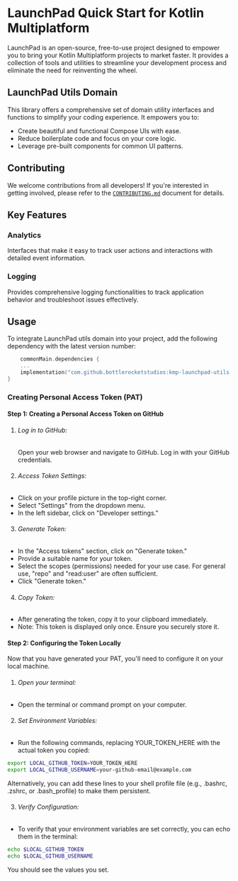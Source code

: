 # LaunchPad Quick Start for Kotlin Multiplatform

LaunchPad is an open-source, free-to-use project designed to empower you to bring your Kotlin Multiplatform projects to market faster. It provides a collection of tools and utilities to streamline your development process and eliminate the need for
reinventing the wheel.

## LaunchPad Utils Domain

This library offers a comprehensive set of domain utility interfaces and functions to simplify your coding experience. It empowers you to:

- Create beautiful and functional Compose UIs with ease.
- Reduce boilerplate code and focus on your core logic.
- Leverage pre-built components for common UI patterns.

## Contributing

We welcome contributions from all developers! If you're interested in getting involved, please refer to the  [`CONTRIBUTING.md`](./CONTRIBUTING.md) document for details.

## Key Features

### Analytics

Interfaces that make it easy to track user actions and interactions with detailed event information.

### Logging

Provides comprehensive logging functionalities to track application behavior and troubleshoot issues effectively.

## Usage

To integrate LaunchPad utils domain into your project, add the following dependency with the latest version number:

```kotlin
    commonMain.dependencies {
    ...
    implementation("com.github.bottlerocketstudios:kmp-launchpad-utils-domain:<version>")
}
```

### Creating Personal Access Token (PAT)

#### Step 1: Creating a Personal Access Token on GitHub

1. ###### Log in to GitHub:
   Open your web browser and navigate to GitHub. Log in with your GitHub credentials.

2. ###### Access Token Settings:

- Click on your profile picture in the top-right corner.
- Select "Settings" from the dropdown menu.
- In the left sidebar, click on "Developer settings."

3. ###### Generate Token:

- In the "Access tokens" section, click on "Generate token."
- Provide a suitable name for your token.
- Select the scopes (permissions) needed for your use case. For general use, "repo" and "read:user" are often sufficient.
- Click "Generate token."

4. ###### Copy Token:

- After generating the token, copy it to your clipboard immediately.
- Note: This token is displayed only once. Ensure you securely store it.

#### Step 2: Configuring the Token Locally

Now that you have generated your PAT, you'll need to configure it on your local machine.

1. ###### Open your terminal:

- Open the terminal or command prompt on your computer.

2. ###### Set Environment Variables:

- Run the following commands, replacing YOUR_TOKEN_HERE with the actual token you copied:

```bash
export LOCAL_GITHUB_TOKEN=YOUR_TOKEN_HERE
export LOCAL_GITHUB_USERNAME=your-github-email@example.com
```

Alternatively, you can add these lines to your shell profile file (e.g., .bashrc, .zshrc, or .bash_profile) to make them persistent.

3. ###### Verify Configuration:

- To verify that your environment variables are set correctly, you can echo them in the terminal:

```bash
echo $LOCAL_GITHUB_TOKEN
echo $LOCAL_GITHUB_USERNAME
```

You should see the values you set.